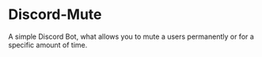 # Discord-Mute
A simple Discord Bot, what allows you to mute a users permanently or for a specific amount of time.

